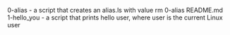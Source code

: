0-alias - a script that creates an alias.ls with value rm 0-alias README.md
1-hello_you - a script that prints hello user, where user is the current Linux user
